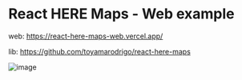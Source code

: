 # React HERE Maps - Web example

web: <https://react-here-maps-web.vercel.app/>

lib: <https://github.com/toyamarodrigo/react-here-maps>

![image](https://user-images.githubusercontent.com/41844101/221454450-4d1128e0-fb35-4385-969d-c7fae5493beb.png)
